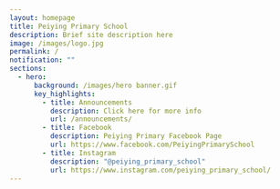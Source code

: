 ```yaml
---
layout: homepage
title: Peiying Primary School
description: Brief site description here
image: /images/logo.jpg
permalink: /
notification: ""
sections:
  - hero:
      background: /images/hero banner.gif
      key_highlights:
        - title: Announcements
          description: Click here for more info
          url: /announcements/
        - title: Facebook
          description: Peiying Primary Facebook Page
          url: https://www.facebook.com/PeiyingPrimarySchool
        - title: Instagram
          description: "@peiying_primary_school"
          url: https://www.instagram.com/peiying_primary_school/
---
```

